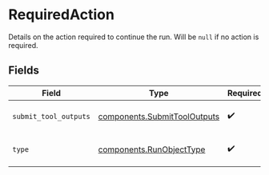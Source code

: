 # RequiredAction

Details on the action required to continue the run. Will be `null` if no action is required.


## Fields

| Field                                                                    | Type                                                                     | Required                                                                 | Description                                                              |
| ------------------------------------------------------------------------ | ------------------------------------------------------------------------ | ------------------------------------------------------------------------ | ------------------------------------------------------------------------ |
| `submit_tool_outputs`                                                    | [components.SubmitToolOutputs](../../models/shared/submittooloutputs.md) | :heavy_check_mark:                                                       | Details on the tool outputs needed for this run to continue.             |
| `type`                                                                   | [components.RunObjectType](../../models/shared/runobjecttype.md)         | :heavy_check_mark:                                                       | For now, this is always `submit_tool_outputs`.                           |